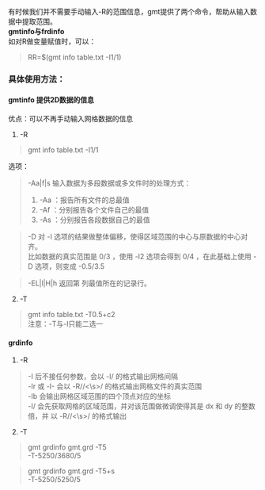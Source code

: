 有时候我们并不需要手动输入-R的范围信息，gmt提供了两个命令，帮助从输入数据中提取范围。    
**gmtinfo与frdinfo**    
如对R做变量赋值时，可以：    
> RR=$(gmt info table.txt -I1/1)

### 具体使用方法：  
#### gmtinfo 提供2D数据的信息
优点：可以不再手动输入网格数据的信息 
1. -R 
> gmt info table.txt -I1/1

选项：  
> -Aa|f|s 输入数据为多段数据或多文件时的处理方式：
> 1. -Aa ：报告所有文件的总最值
> 2. -Af ：分别报告各个文件自己的最值
> 3. -As ：分别报告各段数据自己的最值

> -D 对 -I 选项的结果做整体偏移，使得区域范围的中心与原数据的中心对齐。  
> 比如数据的真实范围是 0/3 ，使用 -I2 选项会得到 0/4 ，在此基础上使用 -D 选项，则变成 -0.5/3.5

> -EL|l|H|h<col> 返回第 <col> 列最值所在的记录行。

2. -T  
> gmt info table.txt  -T0.5+c2  
> 注意：-T与-I只能二选一

#### grdinfo
1. -R  
> -I 后不接任何参数，会以 -I<xinc>/<yinc> 的格式输出网格间隔  
> -Ir 或 -I- 会以 -R<w>/<e>/<\s>/<n> 的格式输出网格文件的真实范围  
> -Ib 会输出网格区域范围的四个顶点对应的坐标   
> -I<dx>/<dy> 会先获取网格的区域范围，并对该范围做微调使得其是 dx 和 dy 的整数倍，并
以 -R<w>/<e>/<\s>/<n> 的格式输出
2. -T 

> gmt grdinfo gmt.grd -T5  
> -T-5250/3680/5

> gmt grdinfo gmt.grd -T5+s  
> -T-5250/5250/5
